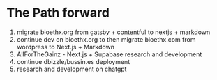 # The Path forward

1. migrate bioethx.org from gatsby + contentful  to nextjs + markdown
2. continue dev on bioethx.org to then migrate bioethx.com from wordpress to Next.js + Markdown
3. AllForTheGainz - Next.js + Supabase research and development
4. continue dbizzle/bussin.es deployment
5. research and development on chatgpt
